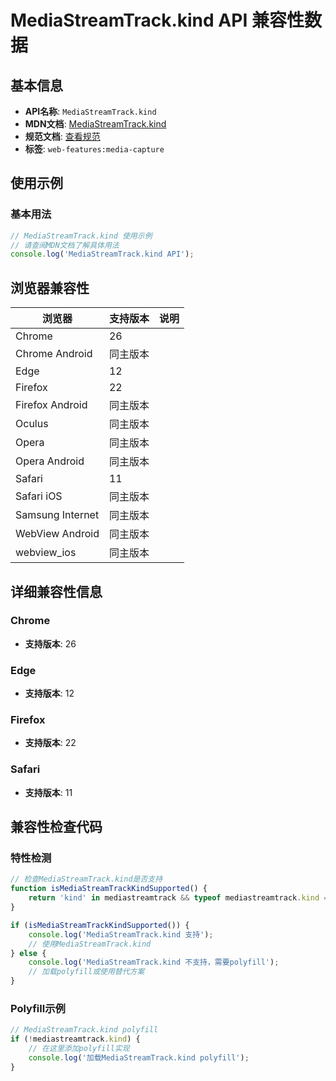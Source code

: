 # MediaStreamTrack.kind API 兼容性数据

## 基本信息

- **API名称**: `MediaStreamTrack.kind`
- **MDN文档**: [MediaStreamTrack.kind](https://developer.mozilla.org/docs/Web/API/MediaStreamTrack/kind)
- **规范文档**: [查看规范](https://w3c.github.io/mediacapture-main/#dom-mediastreamtrack-kind)
- **标签**: `web-features:media-capture`

## 使用示例

### 基本用法

```javascript
// MediaStreamTrack.kind 使用示例
// 请查阅MDN文档了解具体用法
console.log('MediaStreamTrack.kind API');
```

## 浏览器兼容性

| 浏览器 | 支持版本 | 说明 |
|--------|----------|------|
| Chrome | 26 |  |
| Chrome Android | 同主版本 |  |
| Edge | 12 |  |
| Firefox | 22 |  |
| Firefox Android | 同主版本 |  |
| Oculus | 同主版本 |  |
| Opera | 同主版本 |  |
| Opera Android | 同主版本 |  |
| Safari | 11 |  |
| Safari iOS | 同主版本 |  |
| Samsung Internet | 同主版本 |  |
| WebView Android | 同主版本 |  |
| webview_ios | 同主版本 |  |

## 详细兼容性信息

### Chrome

- **支持版本**: 26

### Edge

- **支持版本**: 12

### Firefox

- **支持版本**: 22

### Safari

- **支持版本**: 11

## 兼容性检查代码

### 特性检测

```javascript
// 检查MediaStreamTrack.kind是否支持
function isMediaStreamTrackKindSupported() {
    return 'kind' in mediastreamtrack && typeof mediastreamtrack.kind === 'function';
}

if (isMediaStreamTrackKindSupported()) {
    console.log('MediaStreamTrack.kind 支持');
    // 使用MediaStreamTrack.kind
} else {
    console.log('MediaStreamTrack.kind 不支持，需要polyfill');
    // 加载polyfill或使用替代方案
}
```

### Polyfill示例

```javascript
// MediaStreamTrack.kind polyfill
if (!mediastreamtrack.kind) {
    // 在这里添加polyfill实现
    console.log('加载MediaStreamTrack.kind polyfill');
}
```

